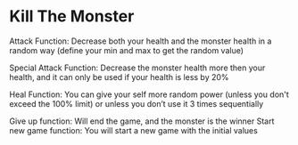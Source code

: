 # Kill The Monster

Attack Function: Decrease both your health and the monster health in a random way (define your min and max to get the random value)

Special Attack Function: Decrease the monster health more then your health, and it can only be used if your health is less by 20%

Heal Function: You can give your self more random power (unless you don't exceed the 100% limit) or unless you don’t use it 3 times sequentially

Give up function: Will end the game, and the monster is the winner
Start new game function: You will start a new game with the initial values

